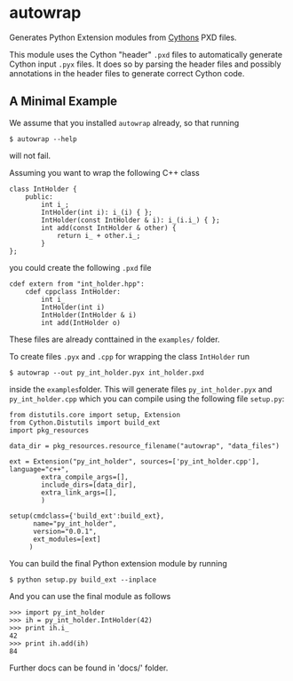 autowrap
========

Generates Python Extension modules from [Cythons](http://cython.org) PXD files.

This module uses the Cython "header" `.pxd` files to automatically generate
Cython input `.pyx` files. It does so by parsing the header files and possibly
annotations in the header files to generate correct Cython code.

A Minimal Example
-----------------

We assume that you installed `autowrap` already, so that running

    $ autowrap --help

will not fail.


Assuming you want to wrap the following C++ class

    class IntHolder {
        public:
            int i_;
            IntHolder(int i): i_(i) { };
            IntHolder(const IntHolder & i): i_(i.i_) { };
            int add(const IntHolder & other) {
                return i_ + other.i_;
            }
    };

you could create the following `.pxd` file

    cdef extern from "int_holder.hpp":
        cdef cppclass IntHolder:
            int i_
            IntHolder(int i)
            IntHolder(IntHolder & i)
            int add(IntHolder o)

These files are already conttained in the `examples/` folder.

To create files `.pyx` and `.cpp` for wrapping the class `IntHolder`
run 

    $ autowrap --out py_int_holder.pyx int_holder.pxd

inside the `examples`folder.  This will generate files `py_int_holder.pyx` and
`py_int_holder.cpp` which you can compile using the following file `setup.py`:


    from distutils.core import setup, Extension
    from Cython.Distutils import build_ext
    import pkg_resources

    data_dir = pkg_resources.resource_filename("autowrap", "data_files")

    ext = Extension("py_int_holder", sources=['py_int_holder.cpp'], language="c++",
            extra_compile_args=[],
            include_dirs=[data_dir],
            extra_link_args=[],
            )

    setup(cmdclass={'build_ext':build_ext},
          name="py_int_holder",
          version="0.0.1",
          ext_modules=[ext]
         )

You can build the final Python extension module by running

    $ python setup.py build_ext --inplace

And you can use the final module as follows

    >>> import py_int_holder
    >>> ih = py_int_holder.IntHolder(42)
    >>> print ih.i_
    42
    >>> print ih.add(ih)
    84

Further docs can be found in 'docs/' folder.
